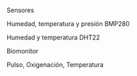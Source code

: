 Sensores

Humedad, temperatura y presión	BMP280

Humedad y temperatura	DHT22
	
Biomonitor

  Pulso, Oxigenación, Temperatura
